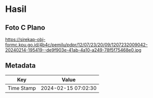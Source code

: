 # Hasil

## Foto C Plano

https://sirekap-obj-formc.kpu.go.id/4b4c/pemilu/pdpr/12/07/23/20/09/1207232009042-20240214-195419--de9f903e-41ab-4a10-a249-78f5f75468e0.jpg


## Metadata

| Key        | Value               |
| ---------- | ------------------- |
| Time Stamp | 2024-02-15 07:02:30 |



